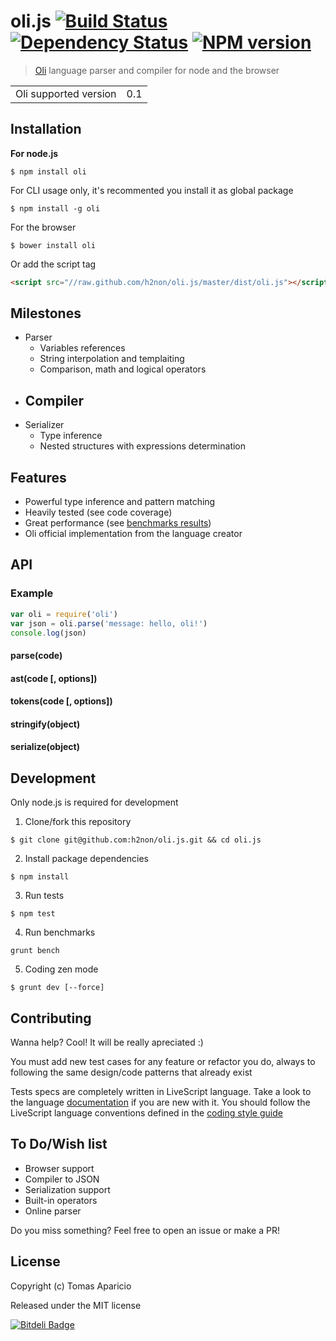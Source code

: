 # oli.js [![Build Status](https://secure.travis-ci.org/h2non/oli.js.png?branch=master)][2] [![Dependency Status](https://gemnasium.com/h2non/oli.js.png)][3] [![NPM version](https://badge.fury.io/js/oli.js.png)][4]

> [Oli][1] language parser and compiler for node and the browser

<table>
<tr>
<td>Oli supported version</td><td>0.1</td>
</tr>
</table>

## Installation

**For node.js**
```
$ npm install oli
```
For CLI usage only, it's recommented you install it as global package
```
$ npm install -g oli
```

For the browser
```
$ bower install oli
```
Or add the script tag
```html
<script src="//raw.github.com/h2non/oli.js/master/dist/oli.js"></script>
```
## Milestones

- Parser
  - Variables references
  - String interpolation and templaiting
  - Comparison, math and logical operators
- Compiler
  -
- Serializer
  - Type inference
  - Nested structures with expressions determination

## Features

- Powerful type inference and pattern matching
- Heavily tested (see code coverage)
- Great performance (see [benchmarks results][5])
- Oli official implementation from the language creator

## API

### Example

```js
var oli = require('oli')
var json = oli.parse('message: hello, oli!')
console.log(json)
```

#### parse(code)

#### ast(code [, options])

#### tokens(code [, options])

#### stringify(object)

#### serialize(object)


## Development

Only node.js is required for development

1. Clone/fork this repository
```
$ git clone git@github.com:h2non/oli.js.git && cd oli.js
```

2. Install package dependencies
```
$ npm install
```

3. Run tests
```
$ npm test
```

4. Run benchmarks
```
grunt bench
```

5. Coding zen mode
```
$ grunt dev [--force]
```

## Contributing

Wanna help? Cool! It will be really apreciated :)

You must add new test cases for any feature or refactor you do,
always to following the same design/code patterns that already exist

Tests specs are completely written in LiveScript language.
Take a look to the language [documentation][3] if you are new with it.
You should follow the LiveScript language conventions defined in the [coding style guide][4]

## To Do/Wish list

- Browser support
- Compiler to JSON
- Serialization support
- Built-in operators
- Online parser

Do you miss something? Feel free to open an issue or make a PR!

## License

Copyright (c) Tomas Aparicio

Released under the MIT license


[![Bitdeli Badge](https://d2weczhvl823v0.cloudfront.net/h2non/oli.js/trend.png)](https://bitdeli.com/free "Bitdeli Badge")

[1]: https://github.com/h2non/oli
[2]: http://travis-ci.org/h2non/oli.js
[3]: https://gemnasium.com/h2non/oli.js
[4]: http://badge.fury.io/js/oli
[5]: https://github.com/h2non/oli.js/blob/master/benchmarks/results.md


